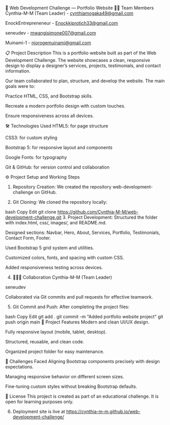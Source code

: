 🚀 Web Development Challenge — Portfolio Website
👩‍💻 Team Members
Cynthia-M-M (Team Leader) - cynthiamogaka49@gmail.com

EnockEntrepreneneur - Enockkiprotich33@gmail.com

seneudev - mwangisimone007@gmail.com

Muinami-1 - njorogemuinami@gmail.com

📋 Project Description
This is a portfolio website built as part of the Web Development Challenge. The website showcases a clean, responsive design to display a designer’s services, projects, testimonials, and contact information.

Our team collaborated to plan, structure, and develop the website. The main goals were to:

Practice HTML, CSS, and Bootstrap skills.

Recreate a modern portfolio design with custom touches.

Ensure responsiveness across all devices.

🛠️ Technologies Used
HTML5: for page structure

CSS3: for custom styling

Bootstrap 5: for responsive layout and components

Google Fonts: for typography

Git & GitHub: for version control and collaboration

⚙️ Project Setup and Working Steps
1. Repository Creation:
We created the repository web-development-challenge on GitHub.

2. Git Cloning:
We cloned the repository locally:

bash
Copy
Edit
git clone https://github.com/Cynthia-M-M/web-development-challenge.git
3. Project Development:
Structured the folder with index.html, css/, images/, and README.md.

Designed sections: Navbar, Hero, About, Services, Portfolio, Testimonials, Contact Form, Footer.

Used Bootstrap 5 grid system and utilities.

Customized colors, fonts, and spacing with custom CSS.

Added responsiveness testing across devices.

4. 🧑‍🤝‍🧑 Collaboration
Cynthia-M-M (Team Leader)

seneudev

Collaborated via Git commits and pull requests for effective teamwork.

5. Git Commit and Push:
After completing the project files:

bash
Copy
Edit
git add .
git commit -m "Added portfolio website project"
git push origin main
🎨 Project Features
Modern and clean UI/UX design.

Fully responsive layout (mobile, tablet, desktop).

Structured, reusable, and clean code.

Organized project folder for easy maintenance.

🌟 Challenges Faced
Aligning Bootstrap components precisely with design expectations.

Managing responsive behavior on different screen sizes.

Fine-tuning custom styles without breaking Bootstrap defaults.

📄 License
This project is created as part of an educational challenge.
It is open for learning purposes only.

6. Deployment
site is live at https://cynthia-m-m.github.io/web-development-challenge/

